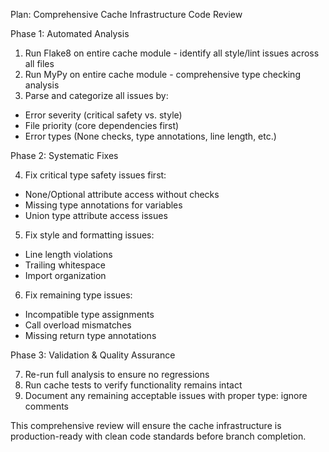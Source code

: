 Plan: Comprehensive Cache Infrastructure Code Review

Phase 1: Automated Analysis

1. Run Flake8 on entire cache module - identify all style/lint issues across all files
2. Run MyPy on entire cache module - comprehensive type checking analysis
3. Parse and categorize all issues by:
  - Error severity (critical safety vs. style)
  - File priority (core dependencies first)
  - Error types (None checks, type annotations, line length, etc.)

Phase 2: Systematic Fixes

4. Fix critical type safety issues first:
  - None/Optional attribute access without checks
  - Missing type annotations for variables
  - Union type attribute access issues
5. Fix style and formatting issues:
  - Line length violations
  - Trailing whitespace
  - Import organization
6. Fix remaining type issues:
  - Incompatible type assignments
  - Call overload mismatches
  - Missing return type annotations

Phase 3: Validation & Quality Assurance

7. Re-run full analysis to ensure no regressions
8. Run cache tests to verify functionality remains intact
9. Document any remaining acceptable issues with proper type: ignore comments

This comprehensive review will ensure the cache infrastructure is production-ready with clean code standards before branch completion.